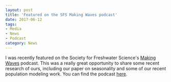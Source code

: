 ```yaml
---
layout: post
title: 'Featured on the SFS Making Waves podcast'
date: 2017-06-12
tags:
- Media
- News
- Podcast
category: News
---
```


I was recently featured on the Society for Freshwater Science's [Making Waves](http://www.freshwater-science.org/Education-and-Outreach/Media/Podcast.cfm) podcast. This was a really great opportunity to share some recent research of ours, including our paper on seasonality and some of our recent population modeling work. You can find the podcast [here](https://youtu.be/mqnuv6YZBSM).

